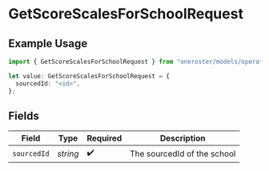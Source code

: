 # GetScoreScalesForSchoolRequest

## Example Usage

```typescript
import { GetScoreScalesForSchoolRequest } from "oneroster/models/operations";

let value: GetScoreScalesForSchoolRequest = {
  sourcedId: "<id>",
};
```

## Fields

| Field                       | Type                        | Required                    | Description                 |
| --------------------------- | --------------------------- | --------------------------- | --------------------------- |
| `sourcedId`                 | *string*                    | :heavy_check_mark:          | The sourcedId of the school |
